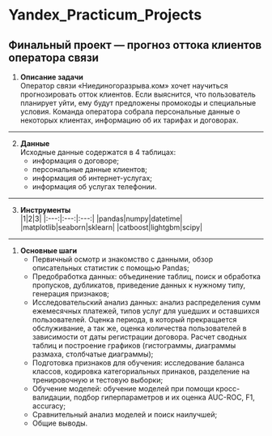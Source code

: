 # Yandex_Practicum_Projects
## Финальный проект — прогноз оттока клиентов оператора связи

1. **Описание задачи**    
   Оператор связи «Ниединогоразрыва.ком» хочет научиться прогнозировать отток клиентов. Если выяснится, что пользователь планирует уйти, ему будут предложены промокоды и специальные условия. 
   Команда оператора собрала персональные данные о некоторых клиентах, информацию об их тарифах и договорах. 
---
2. **Данные**     
   Исходные данные содержатся в 4 таблицах:
   - информация о договоре;
   - персональные данные клиентов;
   - информация об интернет-услугах;
   - информация об услугах телефонии.
---
3. **Инструменты**  
|1|2|3|
|:---:|:---:|:---:|
|pandas|numpy|datetime|
|matplotlib|seaborn|sklearn|
|catboost|lightgbm|scipy|
  
---
1. **Основные шаги**     
   - Первичный осмотр и знакомство с данными, обзор описательных статистик с помощью Pandas;
   - Предобработка данных: объединение таблиц, поиск и обработка пропусков, дубликатов, приведение данных к нужному типу, генерация признаков;
   - Исследовательский анализ данных: анализ распределения сумм ежемесячных платежей, типов услуг для ушедших и оставшихся пользователей. Оценка периода, в который прекращается обслуживание, а так же, оценка количества пользователей в зависимости от даты регистрации договора. Расчет сводных таблиц и построение графиков (гистограммы, диаграммы размаха, столбчатые диаграммы);
   - Подготовка признаков для обучения: исследование баланса классов, кодировка категориальных принаков, разделение на тренировочную и тестовую выборки;
   - Обучение моделей: обучение моделей при помощи кросс-валидации, подбор гиперпараметров и их оценка AUC-ROC, F1, accuracy;
   - Сравнительный анализ моделей и поиск наилучшей;
   - Общие выводы.






